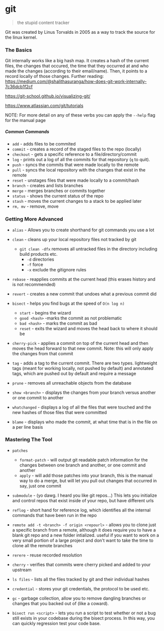 # **git**

> the stupid content tracker

Git was created by Linus Torvalds in 2005 as a way to track the source for the linux kernel.

### The Basics

Git internally works like a big hash map. It creates a hash of the current files, the changes that occured, the time that they occurred at and who made the changes (according to their email/name). Then, it points to a record locally of those changes. Further reading: https://medium.com/@shalithasuranga/how-does-git-work-internally-7c36dcb1f2cf

https://git-school.github.io/visualizing-git/

https://www.atlassian.com/git/tutorials

NOTE: For more detail on any of these verbs you can apply the `--help` flag for the manual page

##### Common Commands

- `add` - adds files to be commited
- `commit` - creates a record of the staged files to the repo (locally)
- `checkout` - gets a specific reference to a file/directory/commit
- `log` - prints out a log of all the commits for that repository (`q` to quit).
- `push` - syncs the commits that were made locally to the remote
- `pull` - syncs the local repository with the changes that exist in the remote
- `reset` - unstages files that were made locally to a commit/hash
- `branch` - creates and lists branches
- `merge` - merges branches or commits together
- `status` - shows the current status of the repo
- `stash` - moves the current changes to a stack to be applied later
- `rm, mv` - remove, move



### Getting More Advanced

- `alias` - Allows you to create shorthand for git commands you use a lot
- `clean` - cleans up your local repository files not tracked by git
  - `git clean -dfx` removes all untracked files in the directory including build products etc. 
    - `-d` directories
    - `-f` force
    - `-x` exclude the gitignore rules
- `rebase` - reapplies commits at the current head (this erases history and is not recommended)
- `revert` - creates a new commit that undoes what a previous commit did
- `bisect` - helps you find bugs at the speed of `O(n log n)`
  - `start` - begins the wizard
  - `good <hash>` -marks the commit as not problematic
  - `bad <hash>` - marks  the commit as bad
  - `reset` - exits the wizard and moves the head back to where it should be

- `cherry-pick` - applies a commit on top of the current head and then moves the head forward to that new commit. Note: this will only apply the changes from that commit
- `tag`  - adds a tag to the current commit. There are two types. lightweight tags (meant for working locally, not pushed by default) and annotated tags, which are pushed out by default and require a message 
- `prune` - removes all unreachable objects from the database
- `show <branch>` - displays the changes from your branch versus another or one commit to another
- `whatchanged` - displays a log of all the files that were touched and the new hashes of those files that were committed
- `blame` - displays who made the commit, at what time that is in the file on a per line basis



### Mastering The Tool

- `patches` 
  - `format-patch` - will output git readable patch information for the changes between one branch and another, or one commit and another
  - `apply` - will add those patches into your branch, this is the manual way to do a merge, but will let you pull out changes that occurred in say, just one commit

- `submodule` - (yo dawg. I heard you like git repos...) This lets you initialize and control repos that exist inside of your repo, but have different urls

- `reflog` - short hand for reference log, which identifies all the internal commands that have been run in the repo

- `remote add -t <branch> -f origin <repourl>` - allows you to clone just a specific branch from a remote, although it does require you to have a blank git repo and a new folder intialized. useful if you want to work on a very small portion of a large project and don't want to take the time to clone all the remote branches

- `rerere` - reuse recorded resolution

- `cherry` - verifies that commits were cherry picked and added to your upstream

- `ls files` - lists all the files tracked by git and their individual hashes

- `credential` - stores your git credentials, the protocol to be used etc.

- `gc` - garbage collection, allow you to remove dangling branches or changes that you backed out of (like a coward).

- `bisect run <script>` - lets you run a script to test whether or not a bug still exists in your codebase during the bisect process. In this way, you can quickly regression test your code base.

  

